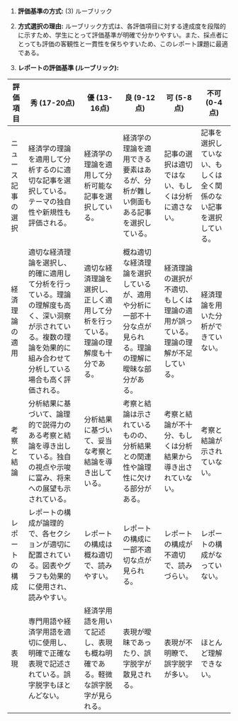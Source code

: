1. **評価基準の方式:** (3) ルーブリック

2. **方式選択の理由:** ルーブリック方式は、各評価項目に対する達成度を段階的に示すため、学生にとって評価基準が明確で分かりやすい。また、採点者にとっても評価の客観性と一貫性を保ちやすいため、このレポート課題に最適である。

3. **レポートの評価基準 (ルーブリック):**

| 評価項目 | 秀 (17-20点) | 優 (13-16点) | 良 (9-12点) | 可 (5-8点) | 不可 (0-4点) |
|---|---|---|---|---|---|
| ニュース記事の選択 | 経済学の理論を適用して分析するのに適切な記事を選択している。テーマの独自性や新規性も評価される。 | 経済学の理論を適用して分析可能な記事を選択している。 | 経済学の理論を適用できる要素はあるが、分析が難しい側面もある記事を選択している。 | 記事の選択は適切ではない、もしくは分析に適さない。 | 記事を選択していない、もしくは全く関係のない記事を選択している。 |
| 経済理論の適用 | 適切な経済理論を選択し、的確に適用して分析を行っている。理論の理解度も高く、深い洞察が示されている。複数の理論を効果的に組み合わせて分析している場合も高く評価される。 | 適切な経済理論を選択し、正しく適用して分析を行っている。理論の理解度も十分である。 | 概ね適切な経済理論を選択しているが、適用や分析に一部不十分な点が見られる。理論の理解に曖昧な部分がある。 | 経済理論の選択が不適切、もしくは理論の適用が誤っている。理論の理解が不足している。 | 経済理論を用いた分析ができていない。 |
| 考察と結論 | 分析結果に基づいて、論理的で説得力のある考察と結論を導き出している。独自の視点や示唆に富み、将来への展望も示されている。 | 分析結果に基づいて、妥当な考察と結論を導き出している。 | 考察と結論は示されているものの、分析結果との関連性や論理性に欠ける部分がある。 | 考察と結論が不十分、もしくは分析結果から導き出されていない。 | 考察と結論が示されていない。 |
| レポートの構成 | レポートの構成が論理的で、各セクションが適切に配置されている。図表やグラフも効果的に使用され、読みやすい。 | レポートの構成は概ね適切で、読みやすい。 | レポートの構成に一部不適切な点が見られる。 | レポートの構成が不適切で、読みづらい。 | レポートの構成がなっていない。 |
| 表現 | 専門用語や経済学用語を適切に使用し、明確で正確な表現で記述されている。誤字脱字もほとんどない。 | 経済学用語を用いて記述し、表現も概ね明確である。軽微な誤字脱字が見られる。 | 表現が曖昧であったり、誤字脱字が散見される。 | 表現が不明瞭で、誤字脱字が多い。 | ほとんど理解できない。 |


